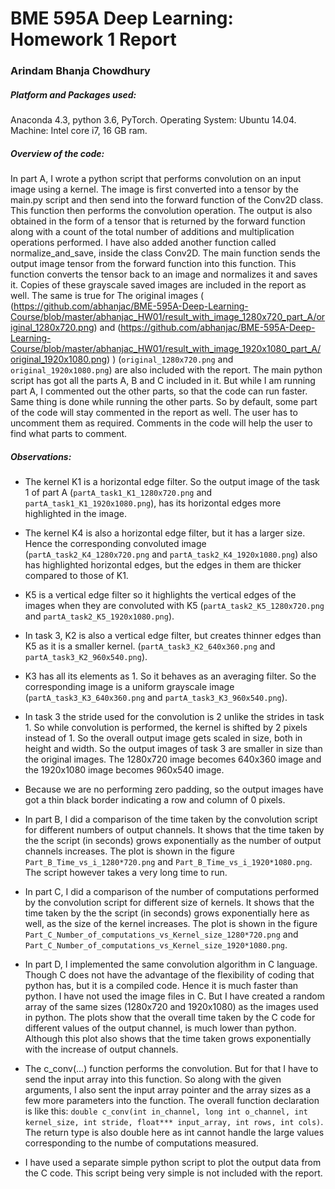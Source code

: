 # BME 595A Deep Learning: Homework 1 Report

### Arindam Bhanja Chowdhury

##### Platform and Packages used:
Anaconda 4.3, python 3.6, PyTorch.
Operating System:   Ubuntu 14.04.
Machine:    Intel core i7, 16 GB ram.

##### Overview of the code:
In part A, I wrote a python script that performs convolution on an input image using a kernel. The image is first converted into a tensor by the main.py script and then send into the forward function of the Conv2D class. This function then performs the convolution operation. The output is also obtained in the form of a tensor that is returned by the forward function along with a count of the total number of additions and multiplication  operations performed. I have also added another function called normalize_and_save, inside the class Conv2D. The main function sends the output image tensor from the forward function into this function. This function converts the tensor back to an image and normalizes it and saves it. Copies of these grayscale saved images are included in the report as well. The same is true for The original images ( (https://github.com/abhanjac/BME-595A-Deep-Learning-Course/blob/master/abhanjac_HW01/result_with_image_1280x720_part_A/original_1280x720.png) and (https://github.com/abhanjac/BME-595A-Deep-Learning-Course/blob/master/abhanjac_HW01/result_with_image_1920x1080_part_A/original_1920x1080.png) )
(`original_1280x720.png` and `original_1920x1080.png`) are also included with the report.
The main python script has got all the parts A, B and C included in it. But while I am running part A, I commented out the other parts, so that the code can run faster. Same thing is done while running the other parts.
So by default, some part of the code will stay commented in the report as well. The user has to uncomment them as required. Comments in the code will help the user to find what parts to comment.

##### Observations:
* The kernel K1 is a horizontal edge filter. So the output image of the task 1 of part A (`partA_task1_K1_1280x720.png` and `partA_task1_K1_1920x1080.png`), has its horizontal edges more highlighted in the image. 
* The kernel K4 is also a horizontal edge filter, but it has a larger size. Hence the corresponding convoluted image (`partA_task2_K4_1280x720.png` and `partA_task2_K4_1920x1080.png`) also has highlighted horizontal edges, but the edges in them are thicker compared to those of K1.
* K5 is a vertical edge filter so it highlights the vertical edges of the images when they are convoluted with K5 (`partA_task2_K5_1280x720.png` and `partA_task2_K5_1920x1080.png`).
* In task 3, K2 is also a vertical edge filter, but creates thinner edges than K5 as it is a smaller kernel. (`partA_task3_K2_640x360.png` and `partA_task3_K2_960x540.png`).
* K3 has all its elements as 1. So it behaves as an averaging filter. So the corresponding image is a uniform grayscale image (`partA_task3_K3_640x360.png` and `partA_task3_K3_960x540.png`).
* In task 3 the stride used for the convolution is 2 unlike the strides in task 1. So while convolution is performed, the kernel is shifted by 2 pixels instead of 1. So the overall output image gets scaled in size, both in height and width. So the output images of task 3 are smaller in size than the original images. The 1280x720 image becomes 640x360 image and the 1920x1080 image becomes 960x540 image.
* Because we are no performing zero padding, so the output images have got a thin black border indicating a row and column of 0 pixels.

* In part B, I did a comparison of the time taken by the convolution script for different numbers of output channels. It shows that the time taken by the the script (in seconds) grows exponentially as the number of output channels increases. The plot is shown in the figure `Part_B_Time_vs_i_1280*720.png` and `Part_B_Time_vs_i_1920*1080.png`. The script however takes a very long time to run.

* In part C, I did a comparison of the number of computations performed by the convolution script for different size of kernels. It shows that the time taken by the the script (in seconds) grows exponentially here as well, as the size of the kernel increases. The plot is shown in the figure `Part_C_Number_of_computations_vs_Kernel_size_1280*720.png` and `Part_C_Number_of_computations_vs_Kernel_size_1920*1080.png`.

* In part D, I implemented the same convolution algorithm in C language. Though C does not have the advantage of the flexibility of coding that python has, but it is a compiled code. Hence it is much faster than python. I have not used the image files in C. But I have created a random array of the same sizes (1280x720 and 1920x1080) as the images used in python. The plots show that the overall time taken by the C code for different values of the output channel, is much lower than python. Although this plot also shows that the time taken grows exponentially with the increase of output channels.
* The c_conv(...) function performs the convolution. But for that I have to send the input array into this function. So along with the given arguments, I also sent the input array pointer and the array sizes as a few more parameters into the function. The overall function declaration is like this: `double c_conv(int in_channel, long int o_channel, int kernel_size, int stride, float*** input_array, int rows, int cols)`. The return type is also double here as int cannot handle the large values corresponding to the numbe of computations measured.
* I have used a separate simple python script to plot the output data from the C code. This script being very simple is not included with the report.


